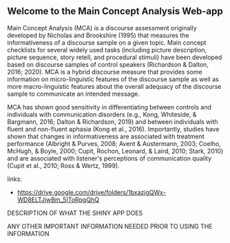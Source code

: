 ## Welcome to the Main Concept Analysis Web-app

Main Concept Analysis (MCA) is a discourse assessment originally developed by Nicholas and Brookshire (1995) that measures the informativeness of a discourse sample on a given topic. Main concept checklists for several widely used tasks (including picture description, picture sequence, story retell, and procedural stimuli) have been developed based on discourse samples of control speakers (Richardson & Dalton, 2016; 2020). MCA is a hybrid discourse measure that provides some information on micro-linguistic features of the discourse sample as well as more macro-linguistic features about the overall adequacy of the discourse sample to communicate an intended message.

MCA has shown good sensitivity in differentiating between controls and individuals with communication disorders (e.g., Kong, Whiteside, & Bargmann, 2016; Dalton & Richardson, 2019) and between individuals with fluent and non-fluent aphasia (Kong et al., 2016). Importantly, studies have shown that changes in informativeness are associated with treatment performance (Albright & Purves, 2008; Avent & Austermann, 2003; Coelho, McHugh, & Boyle, 2000; Cupit, Rochon, Leonard, & Laird, 2010; Stark, 2010) and are associated with listener's perceptions of communication quality (Cupit et al., 2010; Ross & Wertz, 1999).

links: 

- https://drive.google.com/drive/folders/1bxazjgQWx-WD8ELTJjwBm_5IToRpgQhQ

DESCRIPTION OF WHAT THE SHINY APP DOES

ANY OTHER IMPORTANT INFORMATION NEEDED PRIOR TO USING THE INFORMATION

